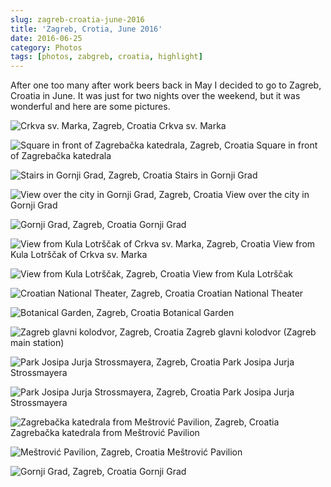 ```yaml
---
slug: zagreb-croatia-june-2016
title: 'Zagreb, Crotia, June 2016'
date: 2016-06-25
category: Photos
tags: [photos, zabgreb, croatia, highlight]
---
```


After one too many after work beers back in May I decided to go to Zagreb, Croatia in June. It was just for two nights over the weekend, but it was wonderful and here are some pictures.

![Crkva sv. Marka, Zagreb, Croatia](./IMG_5467.jpg)
Crkva sv. Marka

![Square in front of Zagrebačka katedrala, Zagreb, Croatia](./IMG_5460.jpg)
Square in front of Zagrebačka katedrala

![Stairs in Gornji Grad, Zagreb, Croatia](./IMG_5461.jpg)
Stairs in Gornji Grad

![View over the city in Gornji Grad, Zagreb, Croatia](./IMG_5462.jpg)
View over the city in Gornji Grad

![Gornji Grad, Zagreb, Croatia](./IMG_5464.jpg)
Gornji Grad

![View from Kula Lotrščak of Crkva sv. Marka, Zagreb, Croatia](./IMG_5494.jpg)
View from Kula Lotrščak of Crkva sv. Marka

![View from Kula Lotrščak, Zagreb, Croatia](./IMG_5466.jpg)
View from Kula Lotrščak

![Croatian National Theater, Zagreb, Croatia](./IMG_5468.jpg)
Croatian National Theater

![Botanical Garden, Zagreb, Croatia](./IMG_5469.jpg)
Botanical Garden

![Zagreb glavni kolodvor, Zagreb, Croatia](./IMG_5470.jpg)
Zagreb glavni kolodvor (Zagreb main station)

![Park Josipa Jurja Strossmayera, Zagreb, Croatia](./IMG_5471.jpg)
Park Josipa Jurja Strossmayera

![Park Josipa Jurja Strossmayera, Zagreb, Croatia](./IMG_5472.jpg)
Park Josipa Jurja Strossmayera

![Zagrebačka katedrala from Meštrović Pavilion, Zagreb, Croatia](./IMG_5527.jpg)
Zagrebačka katedrala from Meštrović Pavilion

![Meštrović Pavilion, Zagreb, Croatia](./IMG_5528.jpg)
Meštrović Pavilion

![Gornji Grad, Zagreb, Croatia](./IMG_5529.jpg)
Gornji Grad
